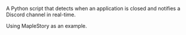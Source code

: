 A Python script that detects when an application is closed and notifies a Discord channel in real-time.

Using MapleStory as an example.
